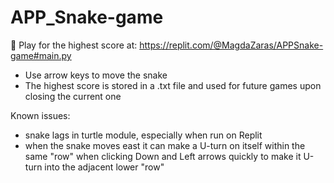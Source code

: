 # APP_Snake-game
🐍 Play for the highest score at: https://replit.com/@MagdaZaras/APPSnake-game#main.py
- Use arrow keys to move the snake
- The highest score is stored in a .txt file and used for future games upon closing the current one

Known issues:
- snake lags in turtle module, especially when run on Replit
- when the snake moves east it can make a U-turn on itself within the same "row" when clicking Down and Left arrows quickly to make it U-turn into the adjacent lower "row"
